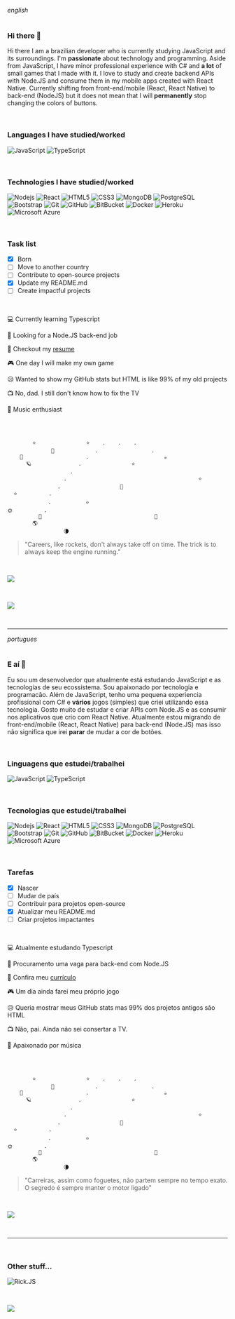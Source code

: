 _english_
<br>
<br>

### Hi there 👋

<!-- I'm a developer who is currently studying and working with **JavaScript**. I also have some experience with C# due to my last jobs.
At my free time I like to create apps (using **React Native**) & games (using **C#**).
Here you will see some of my personal projects. Most of them aren't 100% done because as I do them at my free time I always tend to skip to a different challenge. -->

Hi there
I am a brazilian developer who is currently studying JavaScript and its surroundings. I'm **passionate** about technology and programming.
Aside from JavaScript, I have minor professional experience with C# and **a lot** of small games that I made with it.
I love to study and create backend APIs with Node.JS and consume them in my mobile apps created with React Native.
Currently shifting from front-end/mobile (React, React Native) to back-end (NodeJS) but it does not mean that I will **permanently** stop changing the colors of buttons.

<br>

### Languages I have studied/worked

![JavaScript](https://img.shields.io/badge/-JavaScript-black?style=flat-square&logo=javascript)
![TypeScript](https://img.shields.io/badge/-TypeScript-007ACC?style=flat-square&logo=typescript)

<br>

### Technologies I have studied/worked

![Nodejs](https://img.shields.io/badge/-Nodejs-black?style=flat-square&logo=Node.js)
![React](https://img.shields.io/badge/-React-black?style=flat-square&logo=react)
![HTML5](https://img.shields.io/badge/-HTML5-E34F26?style=flat-square&logo=html5&logoColor=white)
![CSS3](https://img.shields.io/badge/-CSS3-1572B6?style=flat-square&logo=css3)
![MongoDB](https://img.shields.io/badge/-MongoDB-black?style=flat-square&logo=mongodb)
![PostgreSQL](https://img.shields.io/badge/-PostgreSQL-336791?style=flat-square&logo=postgresql)
![Bootstrap](https://img.shields.io/badge/-Bootstrap-563D7C?style=flat-square&logo=bootstrap)
![Git](https://img.shields.io/badge/-Git-black?style=flat-square&logo=git)
![GitHub](https://img.shields.io/badge/-GitHub-181717?style=flat-square&logo=github)
![BitBucket](https://img.shields.io/badge/-BitBucket-darkblue?style=flat-square&logo=bitbucket)
![Docker](https://img.shields.io/badge/-Docker-black?style=flat-square&logo=docker)
![Heroku](https://img.shields.io/badge/-Heroku-430098?style=flat-square&logo=heroku)
![Microsoft Azure](https://img.shields.io/badge/Microsoft%20Azure-232F7E?style=flat-square&logo=microsoft-azure)

<br>

### Task list

- [x] Born
- [ ] Move to another country
- [ ] Contribute to open-source projects
- [x] Update my README.md
- [ ] Create impactful projects

<br>

💻 Currently learning Typescript

👀 Looking for a Node.JS back-end job

📝 Checkout my [resume](https://drive.google.com/file/d/1pdkxJD5MY1zVQWqOkr8OIZwOAVW24EcD/view?usp=sharing)

🎮 One day I will make my own game

😥 Wanted to show my GitHub stats but HTML is like 99% of my old projects

📺 No, dad. I still don't know how to fix the TV

🎹 Music enthusiast

<!-- [![Top Langs](https://github-readme-stats.vercel.app/api/top-langs/?username=lliuti&layout=compact&theme=dracula)](https://github.com/lliuti/github-readme-stats)

![lliuti's GitHub stats](https://github-readme-stats.vercel.app/api?username=lliuti&show_icons=true&theme=dracula&hide=contribs) -->

<br>

```

        ⭐                ⭐    .    .    .
              🌟             .                 .
    🌠                    .                        ☕
      🪐               .                ⭐
                    .
                  .                                          ⭐
                .                   🌟
  ⭐          .
             .           ⭐
🌞          .
          🚀                                    🌌
        🌎
                  🌘

```

> "Careers, like rockets, don't always take off on time. The trick is to always keep the engine running."

<br>

![](https://media1.giphy.com/media/tTc43DeTm2kkJTrI2G/giphy.gif?cid=790b7611331251b552f45ad4f4e6a01398884487a0204a4a&rid=giphy.gif&ct=g)

<br>

![](https://visitor-badge.laobi.icu/badge?page_id=lliuti.lliuti)

<br>

---

_portugues_
<br>
<br>

### E aí 👋

<!-- Eu sou um desenvolvedor que atualmente está estudando e trabalhando com **JavaScript**. Também tenho experiência com C# devido a meus últimos empregos.
No meu tempo livre gosto de criar aplicativos (utilizando **React Native**) & jogos (utilizando **C#**).
Aqui você vai encontrar alguns dos meus projetos pessoais. A maioria deles não está 100% terminado porque como os faço no meu tempo livre, costumo partir para um novo desafio. -->

Eu sou um desenvolvedor que atualmente está estudando JavaScript e as tecnologias de seu ecossistema. Sou apaixonado por tecnologia e programacão. Além de JavaScript, tenho uma pequena experiencia profissional com C# e **vários** jogos (simples) que criei utilizando essa tecnologia. Gosto muito de estudar e criar APIs com Node.JS e as consumir nos aplicativos que crio com React Native.
Atualmente estou migrando de front-end/mobile (React, React Native) para back-end (Node.JS) mas isso não significa que irei **parar** de mudar a cor de botões.

<br>

### Linguagens que estudei/trabalhei

![JavaScript](https://img.shields.io/badge/-JavaScript-black?style=flat-square&logo=javascript)
![TypeScript](https://img.shields.io/badge/-TypeScript-007ACC?style=flat-square&logo=typescript)

<br>

### Tecnologias que estudei/trabalhei

![Nodejs](https://img.shields.io/badge/-Nodejs-black?style=flat-square&logo=Node.js)
![React](https://img.shields.io/badge/-React-black?style=flat-square&logo=react)
![HTML5](https://img.shields.io/badge/-HTML5-E34F26?style=flat-square&logo=html5&logoColor=white)
![CSS3](https://img.shields.io/badge/-CSS3-1572B6?style=flat-square&logo=css3)
![MongoDB](https://img.shields.io/badge/-MongoDB-black?style=flat-square&logo=mongodb)
![PostgreSQL](https://img.shields.io/badge/-PostgreSQL-336791?style=flat-square&logo=postgresql)
![Bootstrap](https://img.shields.io/badge/-Bootstrap-563D7C?style=flat-square&logo=bootstrap)
![Git](https://img.shields.io/badge/-Git-black?style=flat-square&logo=git)
![GitHub](https://img.shields.io/badge/-GitHub-181717?style=flat-square&logo=github)
![BitBucket](https://img.shields.io/badge/-BitBucket-darkblue?style=flat-square&logo=bitbucket)
![Docker](https://img.shields.io/badge/-Docker-black?style=flat-square&logo=docker)
![Heroku](https://img.shields.io/badge/-Heroku-430098?style=flat-square&logo=heroku)
![Microsoft Azure](https://img.shields.io/badge/Microsoft%20Azure-232F7E?style=flat-square&logo=microsoft-azure)

<br>

### Tarefas

- [x] Nascer
- [ ] Mudar de país
- [ ] Contribuir para projetos open-source
- [x] Atualizar meu README.md
- [ ] Criar projetos impactantes

<br>

💻 Atualmente estudando Typescript

👀 Procuramento uma vaga para back-end com Node.JS

📝 Confira meu [currículo](https://drive.google.com/file/d/1pdkxJD5MY1zVQWqOkr8OIZwOAVW24EcD/view?usp=sharing)

🎮 Um dia ainda farei meu próprio jogo

😥 Queria mostrar meus GitHub stats mas 99% dos projetos antigos são HTML

📺 Não, pai. Ainda não sei consertar a TV.

🎹 Apaixonado por música

<br>

```

        ⭐                ⭐    .    .    .
              🌟             .                 .
    🌠                    .                        ☕
      🪐               .                ⭐
                    .
                  .                                          ⭐
                .                   🌟
  ⭐          .
             .           ⭐
🌞          .
          🚀                                    🌌
        🌎
                  🌘

```

> "Carreiras, assim como foguetes, não partem sempre no tempo exato. O segredo é sempre manter o motor ligado"

<br>

![](https://media0.giphy.com/media/efTCy9loCBqne/giphy.gif?cid=ecf05e478bq5wrigij4piwawci1cvq04c7p2l5spkg6xg3ql&rid=giphy.gif&ct=g)

<!-- [![Top Langs](https://github-readme-stats.vercel.app/api/top-langs/?username=lliuti&layout=compact&theme=dracula)](https://github.com/lliuti/github-readme-stats)

![lliuti's GitHub stats](https://github-readme-stats.vercel.app/api?username=lliuti&show_icons=true&theme=dracula&hide=contribs) -->

<!--
**lliuti/lliuti** is a ✨ _special_ ✨ repository because its `README.md` (this file) appears on your GitHub profile.
Here are some ideas to get you started:
- 🔭 I’m currently working on ...
- 🌱 I’m currently learning ...
- 👯 I’m looking to collaborate on ...
- 🤔 I’m looking for help with ...
- 💬 Ask me about ...
- 📫 How to reach me: ...
- 😄 Pronouns: ...
- ⚡ Fun fact: ...
-->

<br>

---

<br>

### Other stuff...

![Rick.JS](https://i.pinimg.com/564x/60/c1/4a/60c14a43fb4745795b3b358868517e79.jpg)

<br>

![](https://visitor-badge.laobi.icu/badge?page_id=lliuti.lliuti)
